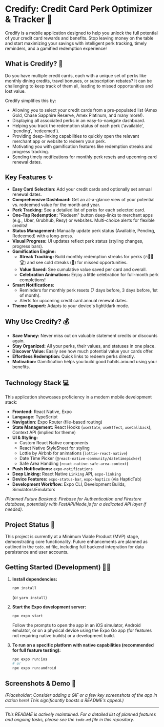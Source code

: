 # Credify: Credit Card Perk Optimizer & Tracker 🚀

Credify is a mobile application designed to help you unlock the full potential of your credit card rewards and benefits. Stop leaving money on the table and start maximizing your savings with intelligent perk tracking, timely reminders, and a gamified redemption experience!

## What is Credify? 🤔

Do you have multiple credit cards, each with a unique set of perks like monthly dining credits, travel bonuses, or subscription rebates? It can be challenging to keep track of them all, leading to missed opportunities and lost value.

Credify simplifies this by:

*   Allowing you to select your credit cards from a pre-populated list (Amex Gold, Chase Sapphire Reserve, Amex Platinum, and many more!).
*   Displaying all associated perks in an easy-to-navigate dashboard.
*   Helping you track the redemption status of each perk ('available', 'pending', 'redeemed').
*   Providing deep-linking capabilities to quickly open the relevant merchant app or website to redeem your perk.
*   Motivating you with gamification features like redemption streaks and progress tracking.
*   Sending timely notifications for monthly perk resets and upcoming card renewal dates.

## Key Features ✨

*   **Easy Card Selection:** Add your credit cards and optionally set annual renewal dates.
*   **Comprehensive Dashboard:** Get an at-a-glance view of your potential vs. redeemed value for the month and year.
*   **Perk Tracking:** See a detailed list of perks for each selected card.
*   **One-Tap Redemption:** "Redeem" button deep-links to merchant apps (e.g., Uber, Grubhub, Resy) or websites. Multi-choice alerts for flexible credits!
*   **Status Management:** Manually update perk status (Available, Pending, Redeemed) with a long-press.
*   **Visual Progress:** UI updates reflect perk status (styling changes, progress bars).
*   **Gamification Engine:**
    *   **Streak Tracking:** Build monthly redemption streaks for perks (🔥🥉🥈🏆) and see cold streaks (🥶) for missed opportunities.
    *   **Value Saved:** See cumulative value saved per card and overall.
    *   **Celebration Animations:** Enjoy a little celebration for full-month perk completions!
*   **Smart Notifications:**
    *   Reminders for monthly perk resets (7 days before, 3 days before, 1st of month).
    *   Alerts for upcoming credit card annual renewal dates.
*   **Theme Support:** Adapts to your device's light/dark mode.

## Why Use Credify? 💰

*   **Save Money:** Never miss out on valuable statement credits or discounts again.
*   **Stay Organized:** All your perks, their values, and statuses in one place.
*   **Discover Value:** Easily see how much potential value your cards offer.
*   **Effortless Redemption:** Quick links to redeem perks directly.
*   **Motivation:** Gamification helps you build good habits around using your benefits.

## Technology Stack 💻

This application showcases proficiency in a modern mobile development stack:

*   **Frontend:** React Native, Expo
*   **Language:** TypeScript
*   **Navigation:** Expo Router (file-based routing)
*   **State Management:** React Hooks (`useState`, `useEffect`, `useCallback`), Context API (implied for theme)
*   **UI & Styling:**
    *   Custom React Native components
    *   React Native StyleSheet for styling
    *   Lottie by Airbnb for animations (`lottie-react-native`)
    *   Date Time Picker (`@react-native-community/datetimepicker`)
    *   Safe Area Handling (`react-native-safe-area-context`)
*   **Push Notifications:** `expo-notifications`
*   **Deep Linking:** React Native `Linking` API, `expo-linking`
*   **Device Features:** `expo-status-bar`, `expo-haptics` (via HapticTab)
*   **Development Workflow:** Expo CLI, Development Builds, Simulators/Emulators

*(Planned Future Backend: Firebase for Authentication and Firestore database, potentially with FastAPI/Node.js for a dedicated API layer if needed).*

## Project Status 🚧

This project is currently at a Minimum Viable Product (MVP) stage, demonstrating core functionality. Future enhancements are planned as outlined in the `todo.md` file, including full backend integration for data persistence and user accounts.

## Getting Started (Development) 🧑‍💻

1.  **Install dependencies:**
    ```bash
    npm install
    ```
    (or `yarn install`)

2.  **Start the Expo development server:**
    ```bash
    npx expo start
    ```
    Follow the prompts to open the app in an iOS simulator, Android emulator, or on a physical device using the Expo Go app (for features not requiring native builds) or a development build.

3.  **To run on a specific platform with native capabilities (recommended for full feature testing):**
    ```bash
    npx expo run:ios
    # or
    npx expo run:android
    ```

## Screenshots & Demo 📸

*(Placeholder: Consider adding a GIF or a few key screenshots of the app in action here! This significantly boosts a README's appeal.)*

---

*This README is actively maintained. For a detailed list of planned features and ongoing tasks, please see the `todo.md` file in this repository.* 